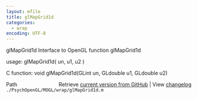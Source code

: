 ```yaml
---
layout: mfile
title: glMapGrid1d
categories:
  - wrap
encoding: UTF-8
---
```


glMapGrid1d  Interface to OpenGL function glMapGrid1d

usage:  glMapGrid1d( un, u1, u2 )

C function:  void glMapGrid1d(GLint un, GLdouble u1, GLdouble u2)


<div class="code_header" style="text-align:right;">
  <span style="float:left;">Path&nbsp;&nbsp;</span> <span class="counter">Retrieve <a href=
  "https://raw.github.com/Psychtoolbox-3/Psychtoolbox-3/beta/./PsychOpenGL/MOGL/wrap/glMapGrid1d.m">current version from GitHub</a> | View <a href=
  "https://github.com/Psychtoolbox-3/Psychtoolbox-3/commits/beta/./PsychOpenGL/MOGL/wrap/glMapGrid1d.m">changelog</a></span>
</div>
<div class="code">
  <code>./PsychOpenGL/MOGL/wrap/glMapGrid1d.m</code>
</div>
